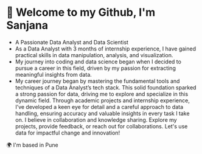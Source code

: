 # 👋 Welcome to my Github, I'm Sanjana
- A Passionate Data Analyst and Data Scientist
- As a Data Analyst with 3 months of internship experience, I have gained practical skills in data manipulation, analysis, and visualization.
- My journey into coding and data science began when I decided to pursue a career in this field, driven by my passion for extracting meaningful insights from data.
- My career journey began by mastering the fundamental tools and techniques of a Data Analyst’s tech stack. This solid foundation sparked a strong passion for data, driving me to explore and specialize in this dynamic field. Through academic projects and internship experience, I’ve developed a keen eye for detail and a careful approach to data handling, ensuring accuracy and valuable insights in every task I take on.
I believe in collaboration and knowledge sharing. Explore my projects, provide feedback, or reach out for collaborations. Let's use data for impactful change and innovation!


🌍  I'm based in Pune







<!---
dalvisanjana/dalvisanjana is a ✨ special ✨ repository because its `README.md` (this file) appears on your GitHub profile.
You can click the Preview link to take a look at your changes.
--->
